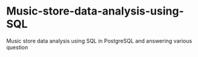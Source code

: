 # Music-store-data-analysis-using-SQL
Music store data analysis using SQL in PostgreSQL and answering various question
